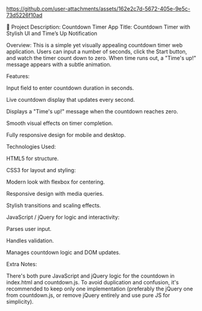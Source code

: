 https://github.com/user-attachments/assets/162e2c7d-5672-405e-9e5c-73d5226f10ad


📝 Project Description: Countdown Timer App
Title: Countdown Timer with Stylish UI and Time’s Up Notification

Overview: This is a simple yet visually appealing countdown timer web application. Users can input a number of seconds, click the Start button, and watch the timer count down to zero. When time runs out, a "Time's up!" message appears with a subtle animation.

Features:

Input field to enter countdown duration in seconds.

Live countdown display that updates every second.

Displays a "Time's up!" message when the countdown reaches zero.

Smooth visual effects on timer completion.

Fully responsive design for mobile and desktop.

Technologies Used:

HTML5 for structure.

CSS3 for layout and styling:

Modern look with flexbox for centering.

Responsive design with media queries.

Stylish transitions and scaling effects.

JavaScript / jQuery for logic and interactivity:

Parses user input.

Handles validation.

Manages countdown logic and DOM updates.

Extra Notes:

There's both pure JavaScript and jQuery logic for the countdown in index.html and countdown.js. To avoid duplication and confusion, it's recommended to keep only one implementation (preferably the jQuery one from countdown.js, or remove jQuery entirely and use pure JS for simplicity).
